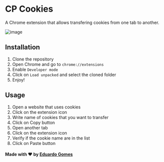 # CP Cookies

A Chrome extension that allows transfering cookies from one tab to another.


![image](https://github.com/user-attachments/assets/3cfa2efc-5487-4728-af58-f3b80c6c7cae)


## Installation

1. Clone the repository
2. Open Chrome and go to `chrome://extensions`
3. Enable `Developer mode`
4. Click on `Load unpacked` and select the cloned folder
5. Enjoy!

## Usage

1. Open a website that uses cookies
2. Click on the extension icon
3. Write name of cookies that you want to transfer
4. Click on Copy button
5. Open another tab
6. Click on the extension icon
7. Verify if the cookie name are in the list
8. Click on Paste button



#### Made with ❤️ by [Eduardo Gomes](https://github.com/eduardongomes)
